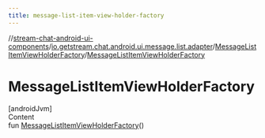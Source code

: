 ```yaml
---
title: message-list-item-view-holder-factory
---
```

//[stream-chat-android-ui-components](../../../index.md)/[io.getstream.chat.android.ui.message.list.adapter](../index.md)/[MessageListItemViewHolderFactory](index.md)/[MessageListItemViewHolderFactory](MessageListItemViewHolderFactory.md)



# MessageListItemViewHolderFactory  
[androidJvm]  
Content  
fun [MessageListItemViewHolderFactory](MessageListItemViewHolderFactory.md)()  



